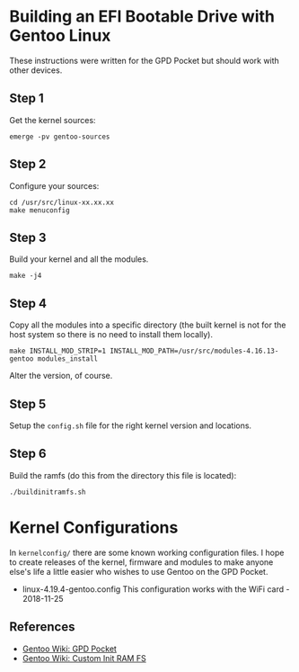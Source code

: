 Building an EFI Bootable Drive with Gentoo Linux
================================================

These instructions were written for the GPD Pocket but should work with other 
devices.

Step 1
------

Get the kernel sources:

    emerge -pv gentoo-sources

Step 2
------

Configure your sources:

    cd /usr/src/linux-xx.xx.xx
    make menuconfig

Step 3
------

Build your kernel and all the modules.

    make -j4

Step 4
------

Copy all the modules into a specific directory (the built kernel is not for the 
host system so there is no need to install them locally).

    make INSTALL_MOD_STRIP=1 INSTALL_MOD_PATH=/usr/src/modules-4.16.13-gentoo modules_install

Alter the version, of course.

Step 5
------

Setup the `config.sh` file for the right kernel version and locations.

Step 6
------

Build the ramfs (do this from the directory this file is located):

    ./buildinitramfs.sh

Kernel Configurations
=====================

In `kernelconfig/` there are some known working configuration files.
I hope to create releases of the kernel, firmware and modules to make
anyone else's life a little easier who wishes to use Gentoo on the
GPD Pocket.

* linux-4.19.4-gentoo.config
  This configuration works with the WiFi card - 2018-11-25

References
----------

* [Gentoo Wiki: GPD Pocket](https://wiki.gentoo.org/wiki/GPD_Pocket)
* [Gentoo Wiki: Custom Init RAM FS](https://wiki.gentoo.org/wiki/Custom_Initramfs)

